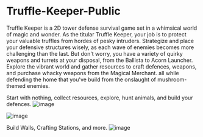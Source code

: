 # Truffle-Keeper-Public

Truffle Keeper is a 2D tower defense survival game set in a whimsical world of magic and wonder. 
As the titular Truffle Keeper, your job is to protect your valuable truffles from hordes of pesky intruders. 
Strategize and place your defensive structures wisely, as each wave of enemies becomes more challenging than the last. 
But don't worry, you have a variety of quirky weapons and turrets at your disposal, from the Ballista to Acorn Launcher. 
Explore the vibrant world and gather resources to craft defences, weapons, and purchase whacky weapons from the Magical Merchant.
all while defending the home that you've build from the onslaught of mushroom-themed enemies.

Start with nothing, collect resources, explore, hunt animals, and build your defences.
![image](https://user-images.githubusercontent.com/107687425/224516779-721e3af8-e2ee-4276-887d-e9e83fb63e7e.png)


![image](https://user-images.githubusercontent.com/107687425/224516751-1eb4f723-c039-4666-a397-102ec16bbe60.png)

Build Walls, Crafting Stations, and more.
![image](https://user-images.githubusercontent.com/107687425/224516772-23a91696-60f7-4a6f-9f89-ead4f5194993.png)
